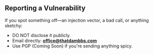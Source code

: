 ## Reporting a Vulnerability

If you spot something off—an injection vector, a bad call, or anything sketchy:
- DO NOT disclose it publicly.
- Email directly: **office@thatdambbs.com**
- Use PGP (Coming Soon) if you're sending anything spicy.
